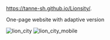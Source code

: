 https://tanne-sh.github.io/Lionsity/.

One-page website with adaptive version


![lion_city](https://user-images.githubusercontent.com/61487027/102011471-0d4f2980-3d4d-11eb-8f32-c18aa3be682e.png)
![lion_city_mobile](https://user-images.githubusercontent.com/61487027/102011472-0e805680-3d4d-11eb-84a0-1bff2685d296.png)

